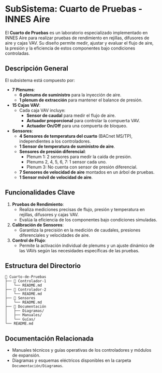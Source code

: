 # SubSistema: Cuarto de Pruebas - INNES Aire

El **Cuarto de Pruebas** es un laboratorio especializado implementado en INNES Aire para realizar pruebas de rendimiento en rejillas, difusores de aire y cajas VAV. Su diseño permite medir, ajustar y evaluar el flujo de aire, la presión y la eficiencia de estos componentes bajo condiciones controladas.

## Descripción General

El subsistema está compuesto por:
- **7 Plenums**:
  - **6 plenums de suministro** para la inyección de aire.
  - **1 plenum de extracción** para mantener el balance de presión.
- **15 Cajas VAV**:
  - Cada caja VAV incluye:
    - **Sensor de caudal** para medir el flujo de aire.
    - **Actuador proporcional** para controlar la compuerta VAV.
    - **Actuador On/Off** para una compuerta de bloqueo.
- **Sensores**:
  - **4 Sensores de temperatura del cuarto** (BACnet MS/TP), independientes a los controladores.
  - **1 Sensor de temperatura de suministro de aire**.
  - **Sensores de presión diferencial**:
    - Plenum 1: 2 sensores para medir la caída de presión.
    - Plenums 2, 4, 5, 6, 7: 1 sensor cada uno.
    - Plenum 3: No cuenta con sensor de presión diferencial.
  - **7 Sensores de velocidad de aire** montados en un árbol de pruebas.
  - **1 Sensor móvil de velocidad de aire**.

## Funcionalidades Clave

1. **Pruebas de Rendimiento**:
   - Realiza mediciones precisas de flujo, presión y temperatura en rejillas, difusores y cajas VAV.
   - Evalúa la eficiencia de los componentes bajo condiciones simuladas.
2. **Calibración de Sensores**:
   - Garantiza la precisión en la medición de caudales, presiones diferenciales y velocidades de aire.
3. **Control de Flujo**:
   - Permite la activación individual de plenums y un ajuste dinámico de las VAVs según las necesidades específicas de las pruebas.

## Estructura del Directorio

```plaintext
📂 Cuarto-de-Pruebas
├── 📂 Controlador-1
│   └── README.md
├── 📂 Controlador-2
│   └── README.md
├── 📂 Sensores
│   └── README.md
├── 📂 Documentación
│   ├── Diagramas/
│   ├── Manuales/
│   └── Guías/
└── README.md
```

## Documentación Relacionada

- Manuales técnicos y guías operativas de los controladores y módulos de expansión.
- Diagramas y esquemas eléctricos disponibles en la carpeta `Documentación/Diagramas`.
